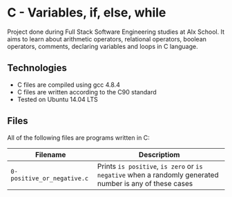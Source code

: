 # C - Variables, if, else, while

Project done during Full Stack Software Engineering studies at Alx School. It aims to learn about arithmetic operators, relational operators, boolean operators, comments, declaring variables and loops in C language.

## Technologies

* C files are compiled using gcc 4.8.4
* C files are written according to the C90 standard
* Tested on Ubuntu 14.04 LTS

## Files

All of the following files are programs written in C:

Filename | Descriptiom
--- | ---
`0-positive_or_negative.c` | Prints `is positive`, `is zero` or `is negative` when a randomly generated number is any of these cases

